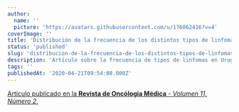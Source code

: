 ```yaml
---
author:
  name: ''
  picture: 'https://avatars.githubusercontent.com/u/176062416?v=4'
coverImage: ''
title: 'Distribución de la frecuencia de los distintos tipos de linfomas en Uruguay'
status: 'published'
slug: 'distribucion-de-la-frecuencia-de-los-distintos-tipos-de-linfomas-en-uruguay'
description: 'Artículo sobre la frecuencia de tipos de linfomas en Uruguay publicado en la Revista de Oncología Médica.'
tags: ''
publishedAt: '2020-04-21T09:54:08.000Z'
---
```


[Articulo publicado en la **Revista de Oncólogia Médica** - *Volumen 11, Número 2*.](https://a440fc3750.clvaw-cdnwnd.com/554ebbc94ff0fd2eab43a6f63bb304c0/200000084-ad0e4ad0e6/Distribuci%C3%B3n%20Frecuencia%20Linfomas%20URUGUAY%2011-2019.pdf)